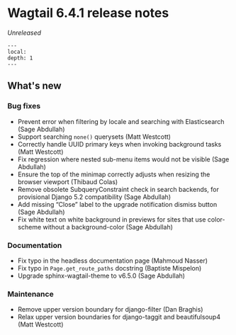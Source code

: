 # Wagtail 6.4.1 release notes

_Unreleased_

```{contents}
---
local:
depth: 1
---
```

## What's new

### Bug fixes

 * Prevent error when filtering by locale and searching with Elasticsearch (Sage Abdullah)
 * Support searching `none()` querysets (Matt Westcott)
 * Correctly handle UUID primary keys when invoking background tasks (Matt Westcott)
 * Fix regression where nested sub-menu items would not be visible (Sage Abdullah)
 * Ensure the top of the minimap correctly adjusts when resizing the browser viewport (Thibaud Colas)
 * Remove obsolete SubqueryConstraint check in search backends, for provisional Django 5.2 compatibility (Sage Abdullah)
 * Add missing “Close” label to the upgrade notification dismiss button (Sage Abdullah)
 * Fix white text on white background in previews for sites that use color-scheme without a background-color (Sage Abdullah)

### Documentation

 * Fix typo in the headless documentation page (Mahmoud Nasser)
 * Fix typo in `Page.get_route_paths` docstring (Baptiste Mispelon)
 * Upgrade sphinx-wagtail-theme to v6.5.0 (Sage Abdullah)

### Maintenance

 * Remove upper version boundary for django-filter (Dan Braghis)
 * Relax upper version boundaries for django-taggit and beautifulsoup4 (Matt Westcott)

